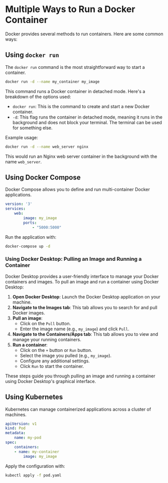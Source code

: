 # Multiple Ways to Run a Docker Container

Docker provides several methods to run containers. Here are some common ways:

## Using `docker run`

The `docker run` command is the most straightforward way to start a container.

```sh
docker run -d --name my_container my_image
```

This command runs a Docker container in detached mode. Here's a breakdown of the options used:

- `docker run`: This is the command to create and start a new Docker container.
- `-d`: This flag runs the container in detached mode, meaning it runs in the background and does not block your terminal. The terminal can be used for something else.

Example usage:
```sh
docker run -d --name web_server nginx
```
This would run an Nginx web server container in the background with the name `web_server`.

## Using Docker Compose

Docker Compose allows you to define and run multi-container Docker applications.

```yaml
version: '3'
services:
    web:
        image: my_image
        ports:
            - "5000:5000"
```

Run the application with:

```sh
docker-compose up -d
```

### Using Docker Desktop: Pulling an Image and Running a Container

Docker Desktop provides a user-friendly interface to manage your Docker containers and images.
To pull an image and run a container using Docker Desktop:

1. **Open Docker Desktop**: Launch the Docker Desktop application on your machine.
2. **Navigate to the Images tab**: This tab allows you to search for and pull Docker images.
3. **Pull an image**:
    - Click on the `Pull` button.
    - Enter the image name (e.g., `my_image`) and click `Pull`.
4. **Navigate to the Containers/Apps tab**: This tab allows you to view and manage your running containers.
5. **Run a container**:
    - Click on the `+` button or `Run` button.
    - Select the image you pulled (e.g., `my_image`).
    - Configure any additional settings.
    - Click `Run` to start the container.

These steps guide you through pulling an image and running a container using Docker Desktop's graphical interface.

## Using Kubernetes

Kubernetes can manage containerized applications across a cluster of machines.

```yaml
apiVersion: v1
kind: Pod
metadata:
    name: my-pod
spec:
    containers:
    - name: my-container
        image: my_image
```

Apply the configuration with:

```sh
kubectl apply -f pod.yaml
```